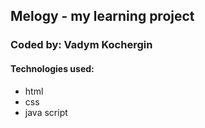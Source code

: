 ## Melogy - my learning project

### Coded by: Vadym Kochergin

#### Technologies used:
- html
- css
- java script

